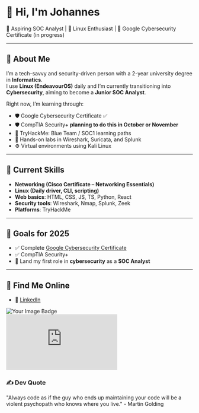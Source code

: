 # 👋 Hi, I'm Johannes

🚀 Aspiring SOC Analyst | 🐧 Linux Enthusiast | 🎯 Google Cybersecurity Certificate (in progress)

---

## 💼 About Me

I’m a tech-savvy and security-driven person with a 2-year university degree in **Informatics**.  
I use **Linux (EndeavourOS)** daily and I’m currently transitioning into **Cybersecurity**, aiming to become a **Junior SOC Analyst**.

Right now, I’m learning through:
- 🛡️ Google Cybersecurity Certificate ✅
- 🛡️ CompTIA Security+ **planning to do this in October or November**
- 🧠 TryHackMe: Blue Team / SOC1 learning paths
- 🧪 Hands-on labs in Wireshark, Suricata, and Splunk
- ⚙️ Virtual environments using Kali Linux

---

## 🧠 Current Skills

- **Networking (Cisco Certificate – Networking Essentials)**
- **Linux (Daily driver, CLI, scripting)**
- **Web basics**: HTML, CSS, JS, TS, Python, React
- **Security tools**: Wireshark, Nmap, Splunk, Zeek
- **Platforms**: TryHackMe

---

## 🎯 Goals for 2025

- ✅ Complete [Google Cybersecurity Certificate](https://coursera.org/share/eaf785629284dbf82fc42e88db135cfa)
- ✅ CompTIA Security+
- 📄 Land my first role in **cybersecurity** as a **SOC Analyst**

---

## 🔗 Find Me Online

- 💼 [LinkedIn](https://www.linkedin.com/in/johanneshilmerson/)

<img src="https://tryhackme-badges.s3.amazonaws.com/Hilmer.png" alt="Your Image Badge" />
<div><iframe src="https://tryhackme.com/api/v2/badges/public-profile?userPublicId=1331591" style='border:none;'></iframe></div>

### ✍️ Dev Quote
"Always code as if the guy who ends up maintaining your code will be a violent psychopath who knows where you live." 
                                                                                  -  Martin Golding
